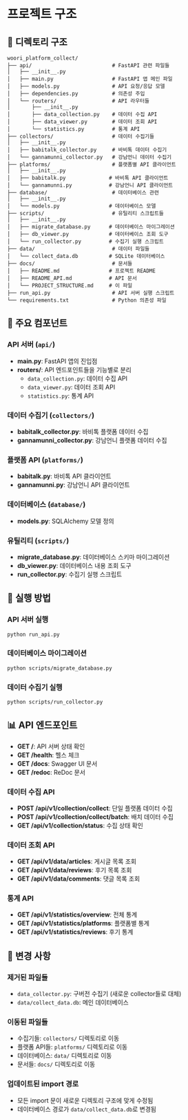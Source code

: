 # 프로젝트 구조

## 📁 디렉토리 구조

```
woori_platform_collect/
├── api/                          # FastAPI 관련 파일들
│   ├── __init__.py
│   ├── main.py                   # FastAPI 앱 메인 파일
│   ├── models.py                 # API 요청/응답 모델
│   ├── dependencies.py           # 의존성 주입
│   └── routers/                  # API 라우터들
│       ├── __init__.py
│       ├── data_collection.py    # 데이터 수집 API
│       ├── data_viewer.py        # 데이터 조회 API
│       └── statistics.py         # 통계 API
├── collectors/                   # 데이터 수집기들
│   ├── __init__.py
│   ├── babitalk_collector.py     # 바비톡 데이터 수집기
│   └── gannamunni_collector.py   # 강남언니 데이터 수집기
├── platforms/                    # 플랫폼별 API 클라이언트
│   ├── __init__.py
│   ├── babitalk.py              # 바비톡 API 클라이언트
│   └── gannamunni.py            # 강남언니 API 클라이언트
├── database/                     # 데이터베이스 관련
│   ├── __init__.py
│   └── models.py                # 데이터베이스 모델
├── scripts/                      # 유틸리티 스크립트들
│   ├── __init__.py
│   ├── migrate_database.py      # 데이터베이스 마이그레이션
│   ├── db_viewer.py             # 데이터베이스 조회 도구
│   └── run_collector.py         # 수집기 실행 스크립트
├── data/                         # 데이터 파일들
│   └── collect_data.db          # SQLite 데이터베이스
├── docs/                         # 문서들
│   ├── README.md                # 프로젝트 README
│   ├── README_API.md            # API 문서
│   └── PROJECT_STRUCTURE.md     # 이 파일
├── run_api.py                    # API 서버 실행 스크립트
└── requirements.txt              # Python 의존성 파일
```

## 🔧 주요 컴포넌트

### API 서버 (`api/`)
- **main.py**: FastAPI 앱의 진입점
- **routers/**: API 엔드포인트들을 기능별로 분리
  - `data_collection.py`: 데이터 수집 API
  - `data_viewer.py`: 데이터 조회 API
  - `statistics.py`: 통계 API

### 데이터 수집기 (`collectors/`)
- **babitalk_collector.py**: 바비톡 플랫폼 데이터 수집
- **gannamunni_collector.py**: 강남언니 플랫폼 데이터 수집

### 플랫폼 API (`platforms/`)
- **babitalk.py**: 바비톡 API 클라이언트
- **gannamunni.py**: 강남언니 API 클라이언트

### 데이터베이스 (`database/`)
- **models.py**: SQLAlchemy 모델 정의

### 유틸리티 (`scripts/`)
- **migrate_database.py**: 데이터베이스 스키마 마이그레이션
- **db_viewer.py**: 데이터베이스 내용 조회 도구
- **run_collector.py**: 수집기 실행 스크립트

## 🚀 실행 방법

### API 서버 실행
```bash
python run_api.py
```

### 데이터베이스 마이그레이션
```bash
python scripts/migrate_database.py
```

### 데이터 수집기 실행
```bash
python scripts/run_collector.py
```

## 📊 API 엔드포인트

- **GET /**: API 서버 상태 확인
- **GET /health**: 헬스 체크
- **GET /docs**: Swagger UI 문서
- **GET /redoc**: ReDoc 문서

### 데이터 수집 API
- **POST /api/v1/collection/collect**: 단일 플랫폼 데이터 수집
- **POST /api/v1/collection/collect/batch**: 배치 데이터 수집
- **GET /api/v1/collection/status**: 수집 상태 확인

### 데이터 조회 API
- **GET /api/v1/data/articles**: 게시글 목록 조회
- **GET /api/v1/data/reviews**: 후기 목록 조회
- **GET /api/v1/data/comments**: 댓글 목록 조회

### 통계 API
- **GET /api/v1/statistics/overview**: 전체 통계
- **GET /api/v1/statistics/platforms**: 플랫폼별 통계
- **GET /api/v1/statistics/reviews**: 후기 통계

## 🔄 변경 사항

### 제거된 파일들
- `data_collector.py`: 구버전 수집기 (새로운 collector들로 대체)
- `data/collect_data.db`: 메인 데이터베이스

### 이동된 파일들
- 수집기들: `collectors/` 디렉토리로 이동
- 플랫폼 API들: `platforms/` 디렉토리로 이동
- 데이터베이스: `data/` 디렉토리로 이동
- 문서들: `docs/` 디렉토리로 이동

### 업데이트된 import 경로
- 모든 import 문이 새로운 디렉토리 구조에 맞게 수정됨
- 데이터베이스 경로가 `data/collect_data.db`로 변경됨 